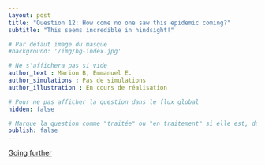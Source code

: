 ```yaml
---
layout: post
title: "Question 12: How come no one saw this epidemic coming?"
subtitle: "This seems incredible in hindsight!"

# Par défaut image du masque
#background: '/img/bg-index.jpg'

# Ne s'affichera pas si vide
author_text : Marion B, Emmanuel E.
author_simulations : Pas de simulations
author_illustration : En cours de réalisation

# Pour ne pas afficher la question dans le flux global
hidden: false

# Marque la question comme "traitée" ou "en traitement" si elle est, dans cette ordre, publiée ou non
publish: false
---
```



<a href="{% post_url 2020-03-26-q1-1 %}" class="btn btn-primary">Going further</a>
